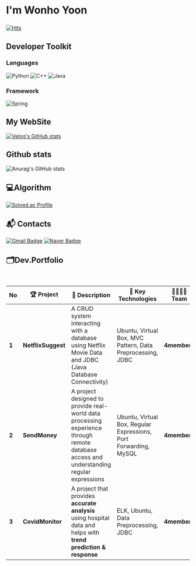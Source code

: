 # I'm Wonho Yoon
###
[![Hits](https://hits.seeyoufarm.com/api/count/incr/badge.svg?url=https%3A%2F%2Fgithub.com%2FUnoYoon&count_bg=%23D1D1D1&title_bg=%238A8A8A&icon=&icon_color=%234B4B4B&title=Visitors&edge_flat=true)](https://hits.seeyoufarm.com)

## Developer Toolkit

### Languages
![Python](https://img.shields.io/badge/Python-3776AB?style=flat-square&logo=Python&logoColor=white)
![C++](https://img.shields.io/badge/C++-00599C?style=flat-square&logo=cplusplus&logoColor=white)
![Java](https://img.shields.io/badge/Java-007396?style=flat-square&logo=java&logoColor=white)

### Framework
![Spring](https://img.shields.io/badge/Spring-6DB33F?style=flat-square&logo=Spring&logoColor=white)

## My WebSite
[![Velog's GitHub stats](https://velog-readme-stats.vercel.app/api/badge?name=unoyoon_12)](https://velog.io/@unoyoon_12/posts) 

## Github stats
![Anurag's GitHub stats](https://github-readme-stats.vercel.app/api?username=UnoYoon&show_icons=true&theme=graywhite)

## 💻Algorithm
[![Solved.ac Profile](http://mazassumnida.wtf/api/v2/generate_badge?boj=dnjsgh1204)](https://solved.ac/dnjsgh1204/)

## :mailbox_with_mail: Contacts
[![Gmail Badge](https://img.shields.io/badge/Gmail-d14836?style=flat-square&logo=Gmail&logoColor=white&link=mailto:infrontof111@gmail.com)](mailto:infrontof111@gmail.com)
[![Naver Badge](https://img.shields.io/badge/Naver-03C75A?style=flat-square&logo=Naver&logoColor=white&link=mailto:infrontof111@naver.com)](mailto:infrontof111@naver.com)


## 🗂️Dev.Portfolio
<br>

| No  | 🏆 Project        | 📌 Description                                                               | 🔧 Key Technologies                               | 👩‍👩‍👧‍👦 Team | 🔗 Link                                                           | 📅 Date       |
|-----|-------------------|----------------------------------------------------------------------------|--------------------------------------------------|--------------------|------------------------------------------------------------------|---------------|
| **1** | **NetflixSuggest** | A CRUD system interacting with a database using Netflix Movie Data and JDBC (Java Database Connectivity) | Ubuntu, Virtual Box, MVC Pattern, Data Preprocessing, JDBC | **4members**      | 🔗 [GitHub Link](https://github.com/UnoYoon/NS_BE-1.git)         | 📅 **2025.01.13** |
| **2** | **SendMoney**      | A project designed to provide real-world data processing experience through remote database access and understanding regular expressions | Ubuntu, Virtual Box, Regular Expressions, Port Forwarding, MySQL | **4members**      | 🔗 [GitHub Link](https://github.com/UnoYoon/Send_Money.git)      | 📅 **2025.01.17** |
| **3** | **CovidMonitor**   | A project that provides **accurate analysis** using hospital data and helps with **trend prediction & response** | ELK, Ubuntu, Data Preprocessing, JDBC             | **4members**      | 🔗 [GitHub Link](https://github.com/UnoYoon/Send_Money.git)      | 📅 **2025.01.17** |

